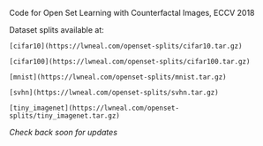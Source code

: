 Code for Open Set Learning with Counterfactal Images, ECCV 2018

Dataset splits available at:

    [cifar10](https://lwneal.com/openset-splits/cifar10.tar.gz)

    [cifar100](https://lwneal.com/openset-splits/cifar100.tar.gz)

    [mnist](https://lwneal.com/openset-splits/mnist.tar.gz)

    [svhn](https://lwneal.com/openset-splits/svhn.tar.gz)

    [tiny_imagenet](https://lwneal.com/openset-splits/tiny_imagenet.tar.gz)

*Check back soon for updates*
